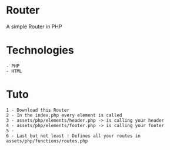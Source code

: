 # Router
A simple Router in PHP

# Technologies
	- PHP
	- HTML

# Tuto
	1 - Download this Router
	2 - In the index.php every element is called
	3 - assets/php/elements/header.php -> is calling your header
	4 - assets/php/elements/footer.php -> is calling your footer
	5 - 
	6 - Last but not least : Defines all your routes in assets/php/functions/routes.php
